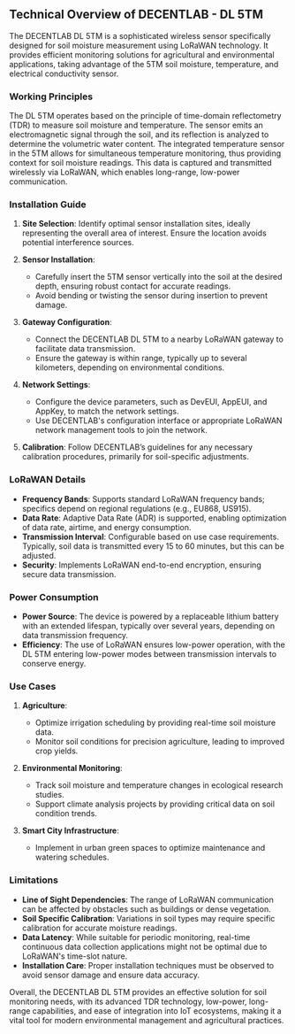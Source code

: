 ## Technical Overview of DECENTLAB - DL 5TM

The DECENTLAB DL 5TM is a sophisticated wireless sensor specifically designed for soil moisture measurement using LoRaWAN technology. It provides efficient monitoring solutions for agricultural and environmental applications, taking advantage of the 5TM soil moisture, temperature, and electrical conductivity sensor.

### Working Principles

The DL 5TM operates based on the principle of time-domain reflectometry (TDR) to measure soil moisture and temperature. The sensor emits an electromagnetic signal through the soil, and its reflection is analyzed to determine the volumetric water content. The integrated temperature sensor in the 5TM allows for simultaneous temperature monitoring, thus providing context for soil moisture readings. This data is captured and transmitted wirelessly via LoRaWAN, which enables long-range, low-power communication.

### Installation Guide

1. **Site Selection**: Identify optimal sensor installation sites, ideally representing the overall area of interest. Ensure the location avoids potential interference sources.

2. **Sensor Installation**:
   - Carefully insert the 5TM sensor vertically into the soil at the desired depth, ensuring robust contact for accurate readings.
   - Avoid bending or twisting the sensor during insertion to prevent damage.

3. **Gateway Configuration**:
   - Connect the DECENTLAB DL 5TM to a nearby LoRaWAN gateway to facilitate data transmission.
   - Ensure the gateway is within range, typically up to several kilometers, depending on environmental conditions.

4. **Network Settings**:
   - Configure the device parameters, such as DevEUI, AppEUI, and AppKey, to match the network settings.
   - Use DECENTLAB's configuration interface or appropriate LoRaWAN network management tools to join the network.

5. **Calibration**: Follow DECENTLAB’s guidelines for any necessary calibration procedures, primarily for soil-specific adjustments.

### LoRaWAN Details

- **Frequency Bands**: Supports standard LoRaWAN frequency bands; specifics depend on regional regulations (e.g., EU868, US915).
- **Data Rate**: Adaptive Data Rate (ADR) is supported, enabling optimization of data rate, airtime, and energy consumption.
- **Transmission Interval**: Configurable based on use case requirements. Typically, soil data is transmitted every 15 to 60 minutes, but this can be adjusted.
- **Security**: Implements LoRaWAN end-to-end encryption, ensuring secure data transmission.

### Power Consumption

- **Power Source**: The device is powered by a replaceable lithium battery with an extended lifespan, typically over several years, depending on data transmission frequency.
- **Efficiency**: The use of LoRaWAN ensures low-power operation, with the DL 5TM entering low-power modes between transmission intervals to conserve energy.

### Use Cases

1. **Agriculture**:
   - Optimize irrigation scheduling by providing real-time soil moisture data.
   - Monitor soil conditions for precision agriculture, leading to improved crop yields.

2. **Environmental Monitoring**:
   - Track soil moisture and temperature changes in ecological research studies.
   - Support climate analysis projects by providing critical data on soil condition trends.

3. **Smart City Infrastructure**:
   - Implement in urban green spaces to optimize maintenance and watering schedules.

### Limitations

- **Line of Sight Dependencies**: The range of LoRaWAN communication can be affected by obstacles such as buildings or dense vegetation.
- **Soil Specific Calibration**: Variations in soil types may require specific calibration for accurate moisture readings.
- **Data Latency**: While suitable for periodic monitoring, real-time continuous data collection applications might not be optimal due to LoRaWAN's time-slot nature.
- **Installation Care**: Proper installation techniques must be observed to avoid sensor damage and ensure data accuracy.

Overall, the DECENTLAB DL 5TM provides an effective solution for soil monitoring needs, with its advanced TDR technology, low-power, long-range capabilities, and ease of integration into IoT ecosystems, making it a vital tool for modern environmental management and agricultural practices.